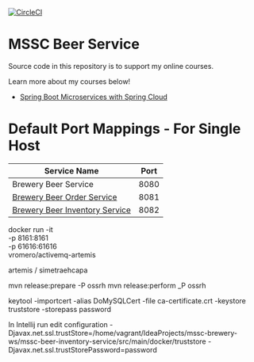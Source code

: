 [![CircleCI](https://circleci.com/gh/guvenbe/mssc-beer-service-BG.svg?style=svg)](https://circleci.com/gh/guvenbe/mssc-beer-service-BG)
# MSSC Beer Service

Source code in this repository is to support my online courses.

Learn more about my courses below!
* [Spring Boot Microservices with Spring Cloud](https://www.udemy.com/spring-boot-microservices-with-spring-cloud-beginner-to-guru/?couponCode=GIT_HUB2)


# Default Port Mappings - For Single Host
| Service Name | Port | 
| --------| -----|
| Brewery Beer Service | 8080 |
| [Brewery Beer Order Service](https://github.com/springframeworkguru/mssc-beer-order-service) | 8081 |
| [Brewery Beer Inventory Service](https://github.com/springframeworkguru/mssc-beer-inventory-service) | 8082 |


docker run -it  \
  -p 8161:8161 \
  -p 61616:61616 \
  vromero/activemq-artemis
  
  artemis / simetraehcapa
  
  mvn release:prepare -P ossrh
  mvn release:perform _P ossrh
  
  keytool -importcert -alias DoMySQLCert -file ca-certificate.crt -keystore truststore -storepass password

In Intellij run edit configuration
-Djavax.net.ssl.trustStore=/home/vagrant/IdeaProjects/mssc-brewery-ws/mssc-beer-inventory-service/src/main/docker/truststore
-Djavax.net.ssl.trustStorePassword=password